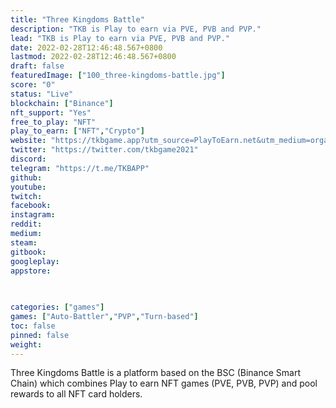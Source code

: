 ```yaml
---
title: "Three Kingdoms Battle"
description: "TKB is Play to earn via PVE, PVB and PVP."
lead: "TKB is Play to earn via PVE, PVB and PVP."
date: 2022-02-28T12:46:48.567+0800
lastmod: 2022-02-28T12:46:48.567+0800
draft: false
featuredImage: ["100_three-kingdoms-battle.jpg"]
score: "0"
status: "Live"
blockchain: ["Binance"]
nft_support: "Yes"
free_to_play: "NFT"
play_to_earn: ["NFT","Crypto"]
website: "https://tkbgame.app?utm_source=PlayToEarn.net&utm_medium=organic&utm_campaign=gamepage"
twitter: "https://twitter.com/tkbgame2021"
discord: 
telegram: "https://t.me/TKBAPP"
github: 
youtube: 
twitch: 
facebook: 
instagram: 
reddit: 
medium: 
steam: 
gitbook: 
googleplay: 
appstore: 

  
    
categories: ["games"]
games: ["Auto-Battler","PVP","Turn-based"]
toc: false
pinned: false
weight: 
---
```

Three Kingdoms Battle is a platform based on the BSC (Binance Smart Chain) which combines Play to earn NFT games (PVE, PVB, PVP) and pool rewards to all NFT card holders.